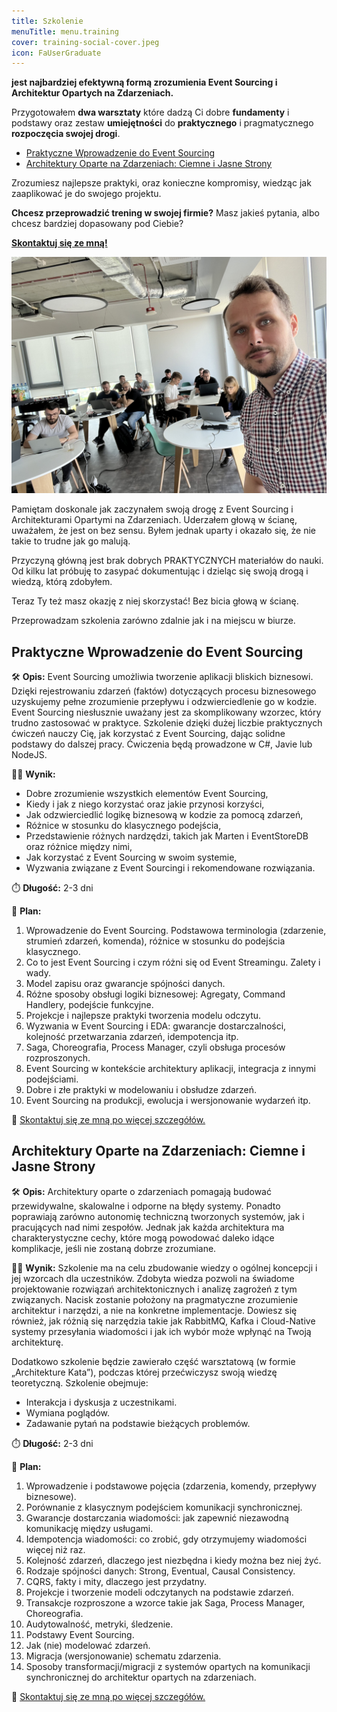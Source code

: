 ```yaml
---
title: Szkolenie
menuTitle: menu.training
cover: training-social-cover.jpeg
icon: FaUserGraduate
---
```


**jest najbardziej efektywną formą zrozumienia Event Sourcing i Architektur Opartych na Zdarzeniach.** 

Przygotowałem **dwa warsztaty** które dadzą Ci dobre **fundamenty** i podstawy oraz zestaw **umiejętności** do **praktycznego** i pragmatycznego **rozpoczęcia swojej drogi**.
- [Praktyczne Wprowadzenie do Event Sourcing](#praktyczne-wprowadzenie-do-event-sourcing)
- [Architektury Oparte na Zdarzeniach: Ciemne i Jasne Strony](#architektury-oparte-na-zdarzeniach-ciemne-i-jasne-strony)

Zrozumiesz najlepsze praktyki, oraz konieczne kompromisy, wiedząc jak zaaplikować je do swojego projektu.

**Chcesz przeprowadzić trening w swojej firmie?** Masz jakieś pytania, albo chcesz bardziej dopasowany pod Ciebie? 

**[Skontaktuj się ze mną!](mailto:oskar@event-driven.io)**

![photo](training-cover.jpg)

Pamiętam doskonale jak zaczynałem swoją drogę z Event Sourcing i Architekturami Opartymi na Zdarzeniach. Uderzałem głową w ścianę, uważałem, że jest on bez sensu. Byłem jednak uparty i okazało się, że nie takie to trudne jak go malują. 

Przyczyną główną jest brak dobrych PRAKTYCZNYCH materiałów do nauki. Od kilku lat próbuję to zasypać dokumentując i dzieląc się swoją drogą i wiedzą, którą zdobyłem.

Teraz Ty też masz okazję z niej skorzystać! Bez bicia głową w ścianę.

Przeprowadzam szkolenia zarówno zdalnie jak i na miejscu w biurze.

## Praktyczne Wprowadzenie do Event Sourcing

🛠️ **Opis:** Event Sourcing umożliwia tworzenie aplikacji bliskich biznesowi. Dzięki rejestrowaniu zdarzeń (faktów) dotyczących procesu biznesowego uzyskujemy pełne zrozumienie przepływu i odzwierciedlenie go w kodzie. Event Sourcing niesłusznie uważany jest za skomplikowany wzorzec, który trudno zastosować w praktyce. Szkolenie dzięki dużej liczbie praktycznych ćwiczeń nauczy Cię, jak korzystać z Event Sourcing, dając solidne podstawy do dalszej pracy. Ćwiczenia będą prowadzone w C#, Javie lub NodeJS.

🧑‍🎓 **Wynik:**
- Dobre zrozumienie wszystkich elementów Event Sourcing,
- Kiedy i jak z niego korzystać oraz jakie przynosi korzyści,
- Jak odzwierciedlić logikę biznesową w kodzie za pomocą zdarzeń,
- Różnice w stosunku do klasycznego podejścia,
- Przedstawienie różnych nardzędzi, takich jak Marten i EventStoreDB oraz różnice między nimi,
- Jak korzystać z Event Sourcing w swoim systemie,
- Wyzwania związane z Event Sourcingi i rekomendowane rozwiązania.

⏱️ **Długość:** 2-3 dni

📅 **Plan:**
1. Wprowadzenie do Event Sourcing. Podstawowa terminologia (zdarzenie, strumień zdarzeń, komenda), różnice w stosunku do podejścia klasycznego.
2. Co to jest Event Sourcing i czym różni się od Event Streamingu. Zalety i wady.
3. Model zapisu oraz gwarancje spójności danych.
4. Różne sposoby obsługi logiki biznesowej: Agregaty, Command Handlery, podejście funkcyjne.
5. Projekcje i najlepsze praktyki tworzenia modelu odczytu.
6. Wyzwania w Event Sourcing i EDA: gwarancje dostarczalności, kolejność przetwarzania zdarzeń, idempotencja itp.
7. Saga, Choreografia, Process Manager, czyli obsługa procesów rozproszonych.
8. Event Sourcing w kontekście architektury aplikacji, integracja z innymi podejściami.
9. Dobre i złe praktyki w modelowaniu i obsłudze zdarzeń.
10. Event Sourcing na produkcji, ewolucja i wersjonowanie wydarzeń itp.

📧 [Skontaktuj się ze mną po więcej szczegółów.](mailto:oskar@event-driven.io)

## Architektury Oparte na Zdarzeniach: Ciemne i Jasne Strony

🛠️ **Opis:** Architektury oparte o zdarzeniach pomagają budować przewidywalne, skalowalne i odporne na błędy systemy. Ponadto poprawiają zarówno autonomię techniczną tworzonych systemów, jak i pracujących nad nimi zespołów. Jednak jak każda architektura ma charakterystyczne cechy, które mogą powodować daleko idące komplikacje, jeśli nie zostaną dobrze zrozumiane.

🧑‍🎓 **Wynik:** Szkolenie ma na celu zbudowanie wiedzy o ogólnej koncepcji i jej wzorcach dla uczestników. Zdobyta wiedza pozwoli na świadome projektowanie rozwiązań architektonicznych i analizę zagrożeń z tym związanych. Nacisk zostanie położony na pragmatyczne zrozumienie architektur i narzędzi, a nie na konkretne implementacje. Dowiesz się również, jak różnią się narzędzia takie jak RabbitMQ, Kafka i Cloud-Native systemy przesyłania wiadomości i jak ich wybór może wpłynąć na Twoją architekturę.

Dodatkowo szkolenie będzie zawierało część warsztatową (w formie „Architekture Kata”), podczas której przećwiczysz swoją wiedzę teoretyczną. Szkolenie obejmuje:
- Interakcja i dyskusja z uczestnikami.
- Wymiana poglądów.
- Zadawanie pytań na podstawie bieżących problemów.

⏱️ **Długość:** 2-3 dni

📅 **Plan:**
1. Wprowadzenie i podstawowe pojęcia (zdarzenia, komendy, przepływy biznesowe).
2. Porównanie z klasycznym podejściem komunikacji synchronicznej.
3. Gwarancje dostarczania wiadomości: jak zapewnić niezawodną komunikację między usługami.
4. Idempotencja wiadomości: co zrobić, gdy otrzymujemy wiadomości więcej niż raz.
5. Kolejność zdarzeń, dlaczego jest niezbędna i kiedy można bez niej żyć. 
6. Rodzaje spójności danych: Strong, Eventual, Causal Consistency.
7. CQRS, fakty i mity, dlaczego jest przydatny.
8. Projekcje i tworzenie modeli odczytanych na podstawie zdarzeń.
9. Transakcje rozproszone a wzorce takie jak Saga, Process Manager, Choreografia.
10. Audytowalność, metryki, śledzenie.
11. Podstawy Event Sourcing.
12. Jak (nie) modelować zdarzeń.
13. Migracja (wersjonowanie) schematu zdarzenia.
14. Sposoby transformacji/migracji z systemów opartych na komunikacji synchronicznej do architektur opartych na zdarzeniach.

📧 [Skontaktuj się ze mną po więcej szczegółów.](mailto:oskar@event-driven.io)